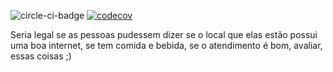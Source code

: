 ![circle-ci-badge](https://circleci.com/gh/ivancrneto/temwifi.svg?style=shield&circle-token=:circle-tokena7354b480e49feb7bcf87039e32ddae07379f344)
[![codecov](https://codecov.io/gh/ivancrneto/temwifi/branch/master/graph/badge.svg)](https://codecov.io/gh/ivancrneto/temwifi)

Seria legal se as pessoas pudessem dizer se o local que elas estão possui uma boa internet, se tem comida e bebida,
se o atendimento é bom, avaliar, essas coisas ;)
